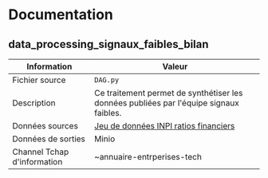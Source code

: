 # Documentation

## data_processing_signaux_faibles_bilan

| Information | Valeur |
| -------- | -------- |
| Fichier source     | `DAG.py`     |
| Description | Ce traitement permet de synthétiser les données publiées par l'équipe signaux faibles. | Hebdomadaire |
| Données sources | [Jeu de données INPI ratios financiers](https://www.data.gouv.fr/fr/datasets/r/9d213815-1649-4527-9eb4-427146ef2e5b) |
| Données de sorties | Minio |
| Channel Tchap d'information | ~annuaire-entrperises-tech |
